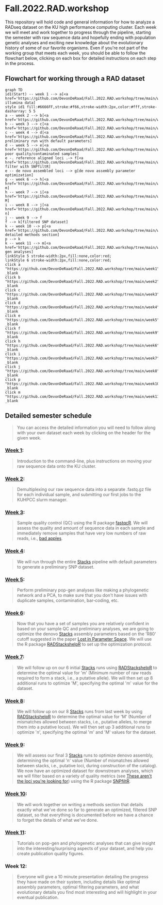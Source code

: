 # Fall.2022.RAD.workshop

This repository will hold code and general information for how to analyze a RADseq dataset on the KU high performance computing cluster. Each week we will meet and work together to progress through the pipeline, starting the semester with raw sequence data and hopefully ending with population genetic analyses and exciting new knowledge about the evolutionary history of some of our favorite organisms. Even if you're not part of the working group that meets each week, you should be able to follow the flowchart below, clicking on each box for detailed instructions on each step in the process.

## Flowchart for working through a RAD dataset

```mermaid
graph TD
id1(Start) -- week 1 --> a[<a href='https://github.com/DevonDeRaad/Fall.2022.RAD.workshop/tree/main/week1'>raw illumina data]
style id1 fill:#6666FF,stroke:#f66,stroke-width:2px,color:#fff,stroke-dasharray: 5 5
a -- week 2 --> b[<a href='https://github.com/DevonDeRaad/Fall.2022.RAD.workshop/tree/main/week2'>demultiplex]
b -- week 3 --> c[<a href='https://github.com/DevonDeRaad/Fall.2022.RAD.workshop/tree/main/week3'>fastqcR]
c -- week 4 --> d[<a href='https://github.com/DevonDeRaad/Fall.2022.RAD.workshop/tree/main/week4'>Stacks preliminary run with default parameters]
d -- week 5 --> e[<a href='https://github.com/DevonDeRaad/Fall.2022.RAD.workshop/tree/main/week5'>drop poor quality/contaminated samples]
e -. reference aligned loci .-> f[<a href='https://github.com/DevonDeRaad/Fall.2022.RAD.workshop/tree/main/week9'>quality filter with SNPfiltR]
e -- de novo assembled loci --> g[de novo assembly parameter optimization]
g -- week 6 --> h[<a href='https://github.com/DevonDeRaad/Fall.2022.RAD.workshop/tree/main/week6'>optimize m]
h -- week 7 --> i[<a href='https://github.com/DevonDeRaad/Fall.2022.RAD.workshop/tree/main/week7'>optimize M]
i -- week 8 --> j[<a href='https://github.com/DevonDeRaad/Fall.2022.RAD.workshop/tree/main/week8'>optimize n]
j -- week 9 --> f
f --> k[filtered SNP dataset]
k -- week 10 --> p[<a href='https://github.com/DevonDeRaad/Fall.2022.RAD.workshop/tree/main/week10'>write detailed methods section]
p --> k
k -- week 11 --> m[<a href='https://github.com/DevonDeRaad/Fall.2022.RAD.workshop/tree/main/week11'>pop-gen analyses]
linkStyle 5 stroke-width:2px,fill:none,color:red;
linkStyle 6 stroke-width:2px,fill:none,color:red;
click a "https://github.com/DevonDeRaad/Fall.2022.RAD.workshop/tree/main/week1" _blank
click b "https://github.com/DevonDeRaad/Fall.2022.RAD.workshop/tree/main/week2" _blank
click c "https://github.com/DevonDeRaad/Fall.2022.RAD.workshop/tree/main/week3" _blank
click d "https://github.com/DevonDeRaad/Fall.2022.RAD.workshop/tree/main/week4" _blank
click e "https://github.com/DevonDeRaad/Fall.2022.RAD.workshop/tree/main/week5" _blank
click f "https://github.com/DevonDeRaad/Fall.2022.RAD.workshop/tree/main/week9" _blank
click h "https://github.com/DevonDeRaad/Fall.2022.RAD.workshop/tree/main/week6" _blank
click i "https://github.com/DevonDeRaad/Fall.2022.RAD.workshop/tree/main/week7" _blank
click j "https://github.com/DevonDeRaad/Fall.2022.RAD.workshop/tree/main/week8" _blank
click p "https://github.com/DevonDeRaad/Fall.2022.RAD.workshop/tree/main/week10" _blank
click m "https://github.com/DevonDeRaad/Fall.2022.RAD.workshop/tree/main/week11" _blank
```

## Detailed semester schedule
> You can access the detailed information you will need to follow along with your own dataset each week by clicking on the header for the given week.

### [Week 1](https://github.com/DevonDeRaad/Fall.2022.RAD.workshop/tree/main/week1):
> Introduction to the command-line, plus instructions on moving your raw sequence data onto the KU cluster.

### [Week 2](https://github.com/DevonDeRaad/Fall.2022.RAD.workshop/tree/main/week2):
> Demultiplexing our raw sequence data into a separate .fastq.gz file for each individual sample, and submitting our first jobs to the KUHPCC slurm manager.

### [Week 3](https://github.com/DevonDeRaad/Fall.2022.RAD.workshop/tree/main/week3):
> Sample quality control (QC) using the R package [fastqcR](https://github.com/kassambara/fastqcr). We will assess the quality and amount of sequence data in each sample and immediately remove samples that have very low numbers of raw reads, i.e., [bad apples](https://besjournals.onlinelibrary.wiley.com/doi/full/10.1111/2041-210X.13562).

### [Week 4](https://github.com/DevonDeRaad/Fall.2022.RAD.workshop/tree/main/week4):
> We will run through the entire [Stacks](https://catchenlab.life.illinois.edu/stacks/) pipeline with default parameters to generate a preliminary SNP dataset.

### [Week 5](https://github.com/DevonDeRaad/Fall.2022.RAD.workshop/tree/main/week5):
> Perform preliminary pop-gen analyses like making a phylogenetic network and a PCA, to make sure that you don't have issues with duplicate samples, contamination, bar-coding, etc.

### [Week 6](https://github.com/DevonDeRaad/Fall.2022.RAD.workshop/tree/main/week6):
> Now that you have a set of samples you are relatively confident in based on your sample QC and preliminary analyses, we are going to optimize the denovo [Stacks](https://catchenlab.life.illinois.edu/stacks/) assembly parameters based on the 'R80' cutoff suggested in the paper [Lost in Parameter Space](https://besjournals.onlinelibrary.wiley.com/doi/10.1111/2041-210X.12775). We will use the R package [RADStackshelpR](https://github.com/DevonDeRaad/RADstackshelpR) to set up the optimization protocol.

### [Week 7](https://github.com/DevonDeRaad/Fall.2022.RAD.workshop/tree/main/week7):
> We will follow up on our 6 initial [Stacks](https://catchenlab.life.illinois.edu/stacks/) runs using [RADStackshelpR](https://github.com/DevonDeRaad/RADstackshelpR) to determine the optimal value for 'm' (Minimum number of raw reads required to form a stack, i.e., a putative allele). We will then set up 8 additional runs to optimize 'M', specifying the optimal 'm' value for the dataset.

### [Week 8](https://github.com/DevonDeRaad/Fall.2022.RAD.workshop/tree/main/week8):
> We will follow up on our 8 [Stacks](https://catchenlab.life.illinois.edu/stacks/) runs from last week by using [RADStackshelpR](https://github.com/DevonDeRaad/RADstackshelpR) to determine the optimal value for 'M' (Number of mismatches allowed between stacks, i.e., putative alleles, to merge them into a putative locus). We will then set up 3 additional runs to optimize 'n', specifying the optimal 'm' and 'M' values for the dataset.

### [Week 9](https://github.com/DevonDeRaad/Fall.2022.RAD.workshop/tree/main/week9):
> We will assess our final 3 [Stacks](https://catchenlab.life.illinois.edu/stacks/) runs to optimize denovo assembly, determining the optimal 'n' value (Number of mismatches allowed between stacks, i.e., putative loci, during construction of the catalog). We now have an optimized dataset for downstream analyses, which we will filter based on a variety of quality metrics (see [These aren't the loci you're looking for](https://onlinelibrary.wiley.com/doi/full/10.1111/mec.14792)) using the R package [SNPfiltR](https://github.com/DevonDeRaad/SNPfiltR).

### [Week 10](https://github.com/DevonDeRaad/Fall.2022.RAD.workshop/tree/main/week10):
> We will work together on writing a methods section that details exactly what we've done so far to generate an optimized, filtered SNP dataset, so that everything is documented before we have a chance to forget the details of what we've done.

### [Week 11](https://github.com/DevonDeRaad/Fall.2022.RAD.workshop/tree/main/week11):
> Tutorials on pop-gen and phylogenetic analyses that can give insight into the interesting/surprising aspects of your dataset, and help you create publication quality figures.

### Week 12:
> Everyone will give a 10 minute presentation detailing the progress they have made on their system, including details like optimal assembly parameters, optimal filtering parameters, and what evolutionary details you find most interesting and will highlight in your eventual publication.
